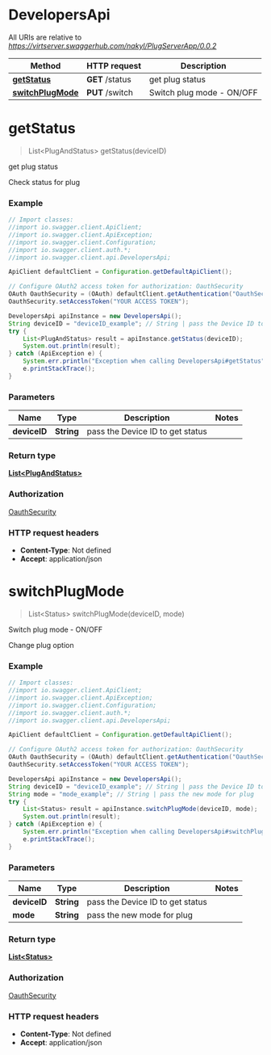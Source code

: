 # DevelopersApi

All URIs are relative to *https://virtserver.swaggerhub.com/nakyl/PlugServerApp/0.0.2*

Method | HTTP request | Description
------------- | ------------- | -------------
[**getStatus**](DevelopersApi.md#getStatus) | **GET** /status | get plug status
[**switchPlugMode**](DevelopersApi.md#switchPlugMode) | **PUT** /switch | Switch plug mode - ON/OFF


<a name="getStatus"></a>
# **getStatus**
> List&lt;PlugAndStatus&gt; getStatus(deviceID)

get plug status

Check status for plug 

### Example
```java
// Import classes:
//import io.swagger.client.ApiClient;
//import io.swagger.client.ApiException;
//import io.swagger.client.Configuration;
//import io.swagger.client.auth.*;
//import io.swagger.client.api.DevelopersApi;

ApiClient defaultClient = Configuration.getDefaultApiClient();

// Configure OAuth2 access token for authorization: OauthSecurity
OAuth OauthSecurity = (OAuth) defaultClient.getAuthentication("OauthSecurity");
OauthSecurity.setAccessToken("YOUR ACCESS TOKEN");

DevelopersApi apiInstance = new DevelopersApi();
String deviceID = "deviceID_example"; // String | pass the Device ID to get status
try {
    List<PlugAndStatus> result = apiInstance.getStatus(deviceID);
    System.out.println(result);
} catch (ApiException e) {
    System.err.println("Exception when calling DevelopersApi#getStatus");
    e.printStackTrace();
}
```

### Parameters

Name | Type | Description  | Notes
------------- | ------------- | ------------- | -------------
 **deviceID** | **String**| pass the Device ID to get status |

### Return type

[**List&lt;PlugAndStatus&gt;**](PlugAndStatus.md)

### Authorization

[OauthSecurity](../README.md#OauthSecurity)

### HTTP request headers

 - **Content-Type**: Not defined
 - **Accept**: application/json

<a name="switchPlugMode"></a>
# **switchPlugMode**
> List&lt;Status&gt; switchPlugMode(deviceID, mode)

Switch plug mode - ON/OFF

Change plug option 

### Example
```java
// Import classes:
//import io.swagger.client.ApiClient;
//import io.swagger.client.ApiException;
//import io.swagger.client.Configuration;
//import io.swagger.client.auth.*;
//import io.swagger.client.api.DevelopersApi;

ApiClient defaultClient = Configuration.getDefaultApiClient();

// Configure OAuth2 access token for authorization: OauthSecurity
OAuth OauthSecurity = (OAuth) defaultClient.getAuthentication("OauthSecurity");
OauthSecurity.setAccessToken("YOUR ACCESS TOKEN");

DevelopersApi apiInstance = new DevelopersApi();
String deviceID = "deviceID_example"; // String | pass the Device ID to get status
String mode = "mode_example"; // String | pass the new mode for plug
try {
    List<Status> result = apiInstance.switchPlugMode(deviceID, mode);
    System.out.println(result);
} catch (ApiException e) {
    System.err.println("Exception when calling DevelopersApi#switchPlugMode");
    e.printStackTrace();
}
```

### Parameters

Name | Type | Description  | Notes
------------- | ------------- | ------------- | -------------
 **deviceID** | **String**| pass the Device ID to get status |
 **mode** | **String**| pass the new mode for plug |

### Return type

[**List&lt;Status&gt;**](Status.md)

### Authorization

[OauthSecurity](../README.md#OauthSecurity)

### HTTP request headers

 - **Content-Type**: Not defined
 - **Accept**: application/json

